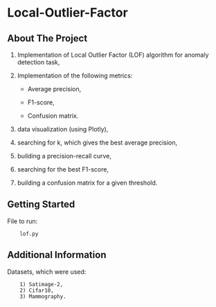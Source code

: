# Local-Outlier-Factor
## About The Project

1) Implementation of Local Outlier Factor (LOF) algorithm for anomaly detection task,
2) Implementation of the following metrics:

    - Average precision,
    
    - F1-score,
    
    - Confusion matrix.
  
3) data visualization (using Plotly),

4) searching for k, which gives the best average precision,

5) building a precision-recall curve,

6) searching for the best F1-score, 

7) building a confusion matrix for a given threshold.


## Getting Started

File to run:

        lof.py

## Additional Information

Datasets, which were used: 

        1) Satimage-2,
        2) Cifar10, 
        3) Mammography.
